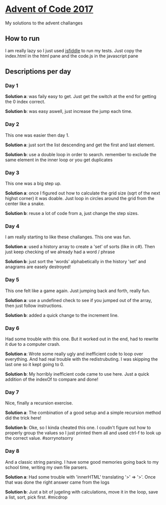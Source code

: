 # [Advent of Code 2017][aoc17]
My solutions to the advent challanges

## How to run
I am really lazy so I just used [jsfiddle][jsf] to run my tests.
Just copy the index.html in the html pane and the code.js in the javascript pane

## Descriptions per day
### Day 1
**Solution a**: was faily easy to get. Just get the switch at the end for getting the 0 index correct.

**Solution b**: was easy aswell, just increase the jump each time.

### Day 2
This one was easier then day 1.

**Solution a**: just sort the list descending and get the first and last element.

**Solution b**: use a double loop in order to search. remember to exclude the same element in the inner loop or you get duplicates

### Day 3
This one was a big step up.

**Solution a**: once I figured out how to calculate the grid size (sqrt of the next highst corner) it was doable. Just loop in circles around the grid from the center like a snake.

**Solution b**: reuse a lot of code from a, just change the step sizes.

### Day 4
I am really starting to like these challanges. This one was fun.

**Solution a**: used a history array to create a 'set' of sorts (like in c#). Then just keep checking of we already had a word / phrase

**Solution b**: just sort the 'words' alphabetically in the history 'set' and anagrams are easely destroyed!

### Day 5
This one felt like a game again. Just jumping back and forth, really fun.

**Solution a**: use a undefined check to see if you jumped out of the array, then just follow instructions.

**Solution b**: added a quick change to the increment line.

### Day 6
Had some trouble with this one. But it worked out in the end, had to rewrite it due to a computer crash.

**Solution a**: Wrote some really ugly and inefficient code to loop over everything. And had real trouble with the redistrubuting. I was skipping the last one so it kept going to 0.

**Solution b**: My horribly inefficient code came to use here. Just a quick addition of the indexOf to compare and done!

### Day 7
Nice, finally a recursion exercise.

**Solution a**: The combination of a good setup and a simple recursion method did the trick here!

**Solution b**: Oke, so I kinda cheated this one. I coudn't figure out how to properly group the values so I just printed them all and used ctrl-f to look up the correct value. #sorrynotsorry

### Day 8
And a classic string parsing. I have some good memories going back to my school time, writing my own file parsers.

**Solution a**: Had some trouble with 'innerHTML' translating '>' => '&gt;'. Once that was done the right answer came from the logs

**Solution b**: Just a bit of jugeling with calculations, move it in the loop, save a list, sort, pick first. #micdrop


[aoc17]: http://adventofcode.com/2017/
[jsf]: http://jsfiddle.net/
